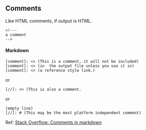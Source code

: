 ## Comments
Like HTML comments, if output is HTML.

```
<!---
a comment
-->
```
#### Markdown

```
[comment]: <> (This is a comment, it will not be included)
[comment]: <> (in  the output file unless you use it in)
[comment]: <> (a reference style link.)
```
or
```
[//]: <> (This is also a comment.
```
or

```
(empty line)
[//]: # (This may be the most platform independent comment)
```

Ref:
[Stack Overflow: Comments in markdown](http://stackoverflow.com/questions/4823468/comments-in-markdown)


